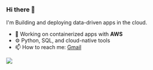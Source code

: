 
### Hi there 👋

I'm Building and deploying data-driven apps in the cloud.

* 🔭 Working on containerized apps with **AWS**
* ⚙️ Python, SQL, and cloud-native tools
* 📫 How to reach me: [Gmail](mailto:richardpears46@gmail.com)

<div id="header" align="left">
  <img src="https://www.codewars.com/users/Richard04/badges/small" />
</div>

